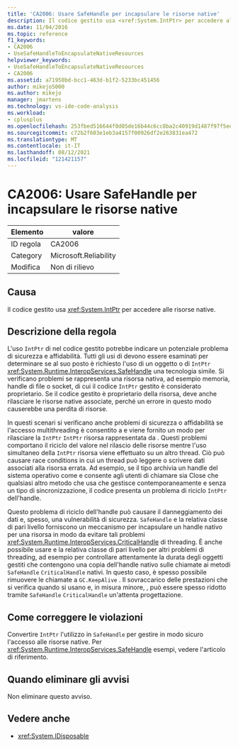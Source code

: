 ```yaml
---
title: 'CA2006: Usare SafeHandle per incapsulare le risorse native'
description: Il codice gestito usa <xref:System.IntPtr> per accedere alle risorse native.
ms.date: 11/04/2016
ms.topic: reference
f1_keywords:
- CA2006
- UseSafeHandleToEncapsulateNativeResources
helpviewer_keywords:
- UseSafeHandleToEncapsulateNativeResources
- CA2006
ms.assetid: a71950bd-bcc1-463d-b1f2-5233bc451456
author: mikejo5000
ms.author: mikejo
manager: jmartens
ms.technology: vs-ide-code-analysis
ms.workload:
- cplusplus
ms.openlocfilehash: 253fbed516644f0d05de16b44c6cc8ba2c40919d1487f97f5ed3fad7d18d15a1
ms.sourcegitcommit: c72b2f603e1eb3a4157f00926df2e263831ea472
ms.translationtype: MT
ms.contentlocale: it-IT
ms.lasthandoff: 08/12/2021
ms.locfileid: "121421157"
---
```

# <a name="ca2006-use-safehandle-to-encapsulate-native-resources"></a>CA2006: Usare SafeHandle per incapsulare le risorse native

|Elemento|valore|
|-|-|
|ID regola|CA2006|
|Category|Microsoft.Reliability|
|Modifica|Non di rilievo|

## <a name="cause"></a>Causa

Il codice gestito usa <xref:System.IntPtr> per accedere alle risorse native.

## <a name="rule-description"></a>Descrizione della regola

L'uso `IntPtr` di nel codice gestito potrebbe indicare un potenziale problema di sicurezza e affidabilità. Tutti gli usi di devono essere esaminati per determinare se al suo posto è richiesto l'uso di un oggetto o di `IntPtr` <xref:System.Runtime.InteropServices.SafeHandle> una tecnologia simile. Si verificano problemi se rappresenta una risorsa nativa, ad esempio memoria, handle di file o socket, di cui il codice `IntPtr` gestito è considerato proprietario. Se il codice gestito è proprietario della risorsa, deve anche rilasciare le risorse native associate, perché un errore in questo modo causerebbe una perdita di risorse.

In questi scenari si verificano anche problemi di sicurezza o affidabilità se l'accesso multithreading è consentito a e viene fornito un modo per rilasciare la `IntPtr` `IntPtr` risorsa rappresentata da . Questi problemi comportano il riciclo del valore nel rilascio delle risorse mentre l'uso simultaneo della `IntPtr` risorsa viene effettuato su un altro thread. Ciò può causare race conditions in cui un thread può leggere o scrivere dati associati alla risorsa errata. Ad esempio, se il tipo archivia un handle del sistema operativo come e consente agli utenti di chiamare sia Close che qualsiasi altro metodo che usa che gestisce contemporaneamente e senza un tipo di sincronizzazione, il codice presenta un problema di riciclo `IntPtr` dell'handle. 

Questo problema di riciclo dell'handle può causare il danneggiamento dei dati e, spesso, una vulnerabilità di sicurezza. `SafeHandle` e la relativa classe di pari livello forniscono un meccanismo per incapsulare un handle nativo per una risorsa in modo da evitare tali problemi <xref:System.Runtime.InteropServices.CriticalHandle> di threading. È anche possibile usare e la relativa classe di pari livello per altri problemi di threading, ad esempio per controllare attentamente la durata degli oggetti gestiti che contengono una copia dell'handle nativo sulle chiamate ai metodi `SafeHandle` `CriticalHandle` nativi. In questo caso, è spesso possibile rimuovere le chiamate a `GC.KeepAlive` . Il sovraccarico delle prestazioni che si verifica quando si usano e, in misura minore, , può essere spesso ridotto tramite `SafeHandle` `CriticalHandle` un'attenta progettazione.

## <a name="how-to-fix-violations"></a>Come correggere le violazioni

Convertire `IntPtr` l'utilizzo in `SafeHandle` per gestire in modo sicuro l'accesso alle risorse native. Per <xref:System.Runtime.InteropServices.SafeHandle> esempi, vedere l'articolo di riferimento.

## <a name="when-to-suppress-warnings"></a>Quando eliminare gli avvisi

Non eliminare questo avviso.

## <a name="see-also"></a>Vedere anche

- <xref:System.IDisposable>
